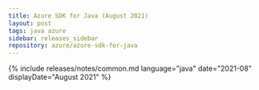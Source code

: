 ```yaml
---
title: Azure SDK for Java (August 2021)
layout: post
tags: java azure
sidebar: releases_sidebar
repository: azure/azure-sdk-for-java
---
```

{% include releases/notes/common.md language="java" date="2021-08" displayDate="August 2021" %}
